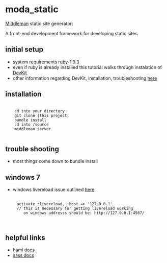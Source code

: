 moda_static
===========

[Middleman](http://middlemanapp.com/) static site generator:

A front-end development framework for developing static sites.

initial setup
------------
* system requirements ruby-1.9.3
* even if ruby is already installed this tutorial walks through instalation of [DevKit](https://sites.google.com/site/sproutframework/system-setup/windows)
* other information regarding DevKit, installation, troubleshooting [here](https://github.com/oneclick/rubyinstaller/wiki/Development-Kit)

installation
------------
<pre>
  <code>
    cd into your directory
    git clone |this project|
    bundle install
    cd into /source
    middleman server
  </code>
</pre>

trouble shooting
----------------

* most things come down to bundle install

windows 7
-----------------
* windows livereload issue outlined [here](https://github.com/middleman/middleman-livereload/issues/26)
<pre>
	<code>
     activate :livereload, :host => '127.0.0.1'
     // this is necessary for getting livereload working
        on windows addresss should be: http://127.0.0.1:4567/

	</code>
</pre>

helpful links
-----------------
*  [haml docs](http://haml.info/docs/yardoc/file.REFERENCE.html)
*  [sass docs](http://sass-lang.com/documentation/file.SASS_REFERENCE.html)